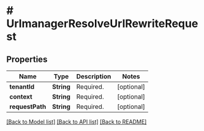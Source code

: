# # UrlmanagerResolveUrlRewriteRequest


## Properties 


Name | Type | Description | Notes
------------ | ------------- | ------------- | -------------
**tenantId**| **String** | Required.  | [optional]
**context**| **String** | Required.  | [optional]
**requestPath**| **String** | Required.  | [optional]


[[Back to Model list]](../../README.md#models) [[Back to API list]](../../README.md#endpoints) [[Back to README]](../../README.md)

